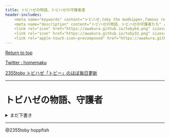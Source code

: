 ```yaml
---
title: トビハゼの物語、トビハゼの守護者達
header-includes:
	<meta name="keywords" content="トビハゼ,toby the mudkipper,famous researchers,hero,gurdian" />
	<meta name="description" content="トビハゼの物語、トビハゼの守護者たち" />
	<link rel="icon" href="https://awakura.github.io/toby64.png" sizes="64x64" type="image/png" /> 
	<link rel="icon" href="https://awakura.github.io/toby32.png" sizes="32x32" type="image/png" />  
	<link rel="apple-touch-icon-precomposed" href="https://awakura.github.io/toby150.png" />
---
```


[Return to top](https://awakura.github.io/)

[Twitter : homemaku](https://x.com/homemaku)

[2355toby トビハゼ「トビー」のほぼ毎日更新](https://www.youtube.com/channel/UCFq06QurrYT58m7wzqy1MZQ)

___

# トビハゼの物語、守護者　

<details>
<summary>まだ下書き  </summary>
<pre>

東京湾にありふれた魚であったトビはぜは、あと数カ所で細々と生き延びている。

元々、低湿地で

江戸川河川工事における、トビハゼを保護を企図した設計と実装。
８ヶ月程度の一時的なトビハゼの水槽移送と

江戸川河口出張所の坂本所長

江戸川
事務所の　トビハゼ保護活動
平成4年　トビハゼ護岸



https://www.ktr.mlit.go.jp/edogawa/edogawa00281.html


関連する論文

江戸川放水路トビハゼ人工干潟の１０年
http://library.jsce.or.jp/jsce/open/00011/2002/18-0007.pdf

柵瀬伸夫　　さくらい博士
金子謙一　市川自然博物館
坂本
海洋開発論文集




自然工法により

建設省江戸川工事事務所
　地元の３つの自然保護や中止を求める要望書

平成2年の19号台風で侵食、堤防が沈下。ゼロメートル地帯に隣接

高水敷が波に現れて干潟になり、トビハゼが住み着いていた。
北限の繁殖地の１つになっていた。

金子さん、市川自然博物館　生物研究者

トビハゼを他受けたいが、堤防補強工事も必須。
形ばかりの保護では、逆効果かも

関東の低湿地


鹿島建設、水産研究所
　研究室、干潟の生き物、甲殻類

　櫻瀬博士　さくらい
ハゼの大家　萩原研究員

感想エビと養殖鮎用の配合飼料を混ぜ合わせたもの。　業者経由。


トビハゼを一旦、工事が終わるまで飼ってあげる

多自然工法
新設計
　当初計画の半分、水路に接する部分はトビハゼが住める干潟を再現。
　コンクリート護岸ではなく、松の丸太を等間隔に打ち込み横板を、内側に金属ネットで包んだ石の消波布団籠を並べる。
満潮時に水が入り、波の影響を減衰

高水敷の内部に、布団籠を敷き詰め、強度を保ちながら表面は土で覆う。　高水敷は自然保護団体に提案、

石の消波布団籠


消波布団籠

トビハゼは、冬眠させない。室温調整、専用の飼育棟
１０月５日、初捕獲の日

　金子さん、友の会　田中先生、水産研究室から応援、１９名　坂本所長をはじめ、出張者の職員

鮎用の配合飼料と乾燥エビをすりつぶした練り餌、
小さい稚魚はブラインシュリンプ

５５０匹、３８名　２５０匹、９０匹。
生存率１０％超える
　
３月下旬、地域の０.６ミクロンの泥、厚さ５０センチ、川の中で作られた囲いの中で一冬守ってきて
６月6日、トビハゼを返した。

できる

「いや、これからが本当の始まりなんだよ」
この時ばかりは真面目な行政マンの顔になって、坂本所長はいった。
「飼うためにやってきたんじゃないんだ。干潟が再生して、トビハゼが完全に定着して、それで初めて成功したと言えるんだよ」

新・川物語　トビハゼ所長奮戦記
財団法人　河川情報センター

</pre>
</details>


------

@2355toby
hoppfish

